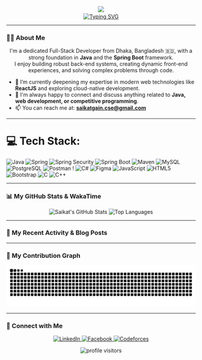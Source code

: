 <div align="center">
  <img src="https://capsule-render.vercel.app/api?type=waving&color=0:448aff,100:2962ff&height=200&text=Saikat%20Kumar%20Gain&animation=fadeIn&fontColor=ffffff&fontSize=60" />
</div>

<div align="center">
  <a href="https://git.io/typing-svg">
    <img src="https://readme-typing-svg.demolab.com?font=Fira+Code&weight=700&size=25&pause=1000&color=2962FF&center=true&width=435&lines=Java+Full-Stack+Developer;Spring+Boot+Expert;ReactJS+Enthusiast;Problem+Solver" alt="Typing SVG" />
  </a>
</div>

---

### 👨‍💻 About Me

<p align="center">
  I'm a dedicated Full-Stack Developer from Dhaka, Bangladesh 🇧🇩, with a strong foundation in <b>Java</b> and the <b>Spring Boot</b> framework.<br>
  I enjoy building robust back-end systems, creating dynamic front-end experiences, and solving complex problems through code.
</p>

- 🌱 I’m currently deepening my expertise in modern web technologies like **ReactJS** and exploring cloud-native development.
- 💬 I'm always happy to connect and discuss anything related to **Java, web development, or competitive programming**.
- 📫 You can reach me at: **saikatgain.cse@gmail.com**

---

# 💻 Tech Stack:
![Java](https://img.shields.io/badge/java-%23ED8B00.svg?style=for-the-badge&logo=openjdk&logoColor=white) ![Spring](https://img.shields.io/badge/spring-%236DB33F.svg?style=for-the-badge&logo=spring&logoColor=white) ![Spring Security](https://img.shields.io/badge/Spring_Security-6DB33F?style=for-the-badge&logo=spring-security&logoColor=white) ![Spring Boot](https://img.shields.io/badge/Spring_Boot-6DB33F?style=for-the-badge&logo=spring-boot&logoColor=white) ![Maven](https://img.shields.io/badge/Maven-C71A36?style=for-the-badge&logo=apachemaven&logoColor=white) ![MySQL](https://img.shields.io/badge/mysql-4479A1.svg?style=for-the-badge&logo=mysql&logoColor=white) ![PostgreSQL](https://img.shields.io/badge/postgresql-336791.svg?style=for-the-badge&logo=postgresql&logoColor=white) ![Postman](https://img.shields.io/badge/Postman-FF6C37?style=for-the-badge&logo=postman&logoColor=white) ! ![C#](https://img.shields.io/badge/c%23-%23239120.svg?style=for-the-badge&logo=csharp&logoColor=white) ![Figma](https://img.shields.io/badge/Figma-F24E1E?style=for-the-badge&logo=figma&logoColor=white) ![JavaScript](https://img.shields.io/badge/javascript-%23323330.svg?style=for-the-badge&logo=javascript&logoColor=%23F7DF1E) ![HTML5](https://img.shields.io/badge/html5-%23E34F26.svg?style=for-the-badge&logo=html5&logoColor=white)  ![Bootstrap](https://img.shields.io/badge/bootstrap-%238511FA.svg?style=for-the-badge&logo=bootstrap&logoColor=white) ![C](https://img.shields.io/badge/c-%2300599C.svg?style=for-the-badge&logo=c&logoColor=white) ![C++](https://img.shields.io/badge/c++-%2300599C.svg?style=for-the-badge&logo=c%2B%2B&logoColor=white) 


---

### 📊 My GitHub Stats & WakaTime

<p align="center">
  <img src="https://github-readme-stats.vercel.app/api?username=SKgain&show_icons=true&theme=tokyonight&include_all_commits=true&count_private=true" alt="Saikat's GitHub Stats" width="49%"/>
  <img src="https://github-readme-stats.vercel.app/api/top-langs/?username=SKgain&layout=compact&langs_count=8&theme=tokyonight" alt="Top Languages" width="49%"/>
  <br>
<!--   <img src="https://github-readme-stats.vercel.app/api/wakatime?username=YourWakaTimeUsername&layout=compact&theme=tokyonight" alt="WakaTime Stats"/> -->
</p>

---

### 🚀 My Recent Activity & Blog Posts
---

### 🐍 My Contribution Graph

<p align="center">
  <img src="https://github.com/SKgain/SKgain/blob/output/github-contribution-grid-snake.svg" alt="snake" />
</p>

---

### 🤝 Connect with Me
<p align="center">
  <a href="https://www.linkedin.com/in/saikat-kumar-gain-b059422b0/" target="blank">
    <img src="https://img.shields.io/badge/LinkedIn-0077B5?style=for-the-badge&logo=linkedin&logoColor=white" alt="LinkedIn"/>
  </a>
  <a href="https://www.facebook.com/Saikat.Gain.09/" target="blank">
    <img src="https://img.shields.io/badge/Facebook-1877F2?style=for-the-badge&logo=facebook&logoColor=white" alt="Facebook"/>
  </a>
  <a href="https://codeforces.com/profile/saikatgain630" target="blank">
    <img src="https://img.shields.io/badge/Codeforces-1F8ACB?style=for-the-badge&logo=codeforces&logoColor=white" alt="Codeforces"/>
  </a>
</p>

<div align="center">
  <img src="https://komarev.com/ghpvc/?username=SKgain&label=Profile%20Visitors&color=006bed&style=flat" alt="profile visitors"/>
</div>
